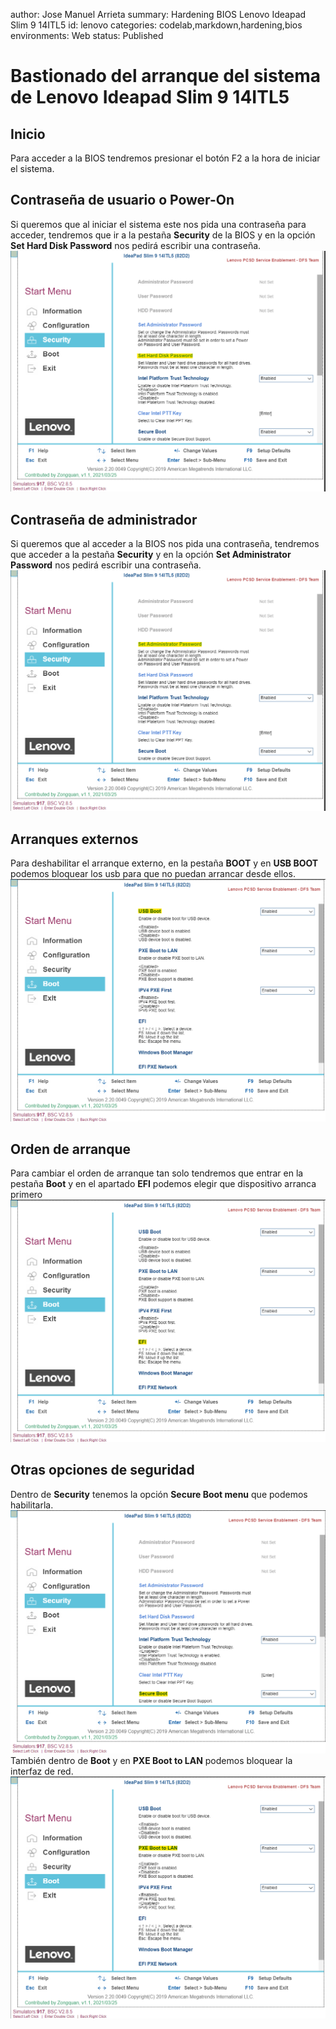 author: Jose Manuel Arrieta
summary: Hardening BIOS Lenovo Ideapad Slim 9 14ITL5
id: lenovo
categories: codelab,markdown,hardening,bios
environments: Web
status: Published

# Bastionado del arranque del sistema de Lenovo Ideapad Slim 9 14ITL5
## Inicio
Para acceder a la BIOS tendremos presionar el botón F2 a la hora de iniciar el sistema.
## Contraseña de usuario o Power-On
Si queremos que al iniciar el sistema este nos pida una contraseña para acceder, tendremos que ir a la pestaña **Security** de la BIOS y en la opción **Set Hard Disk Password** nos pedirá escribir una contraseña.
![Contraseña de usuario](lenovo/img/user_password.png)

## Contraseña de administrador
Si queremos que al acceder a la BIOS nos pida una contraseña, tendremos que acceder a la pestaña **Security** y en la opción **Set Administrator Password** nos pedirá escribir una contraseña.
![Contraseña de administrador](lenovo/img/administrator_password.png)
## Arranques externos
Para deshabilitar el arranque externo, en la pestaña **BOOT** y en **USB BOOT** podemos bloquear los usb para que no puedan arrancar desde ellos.
![Seguridad USB](lenovo/img/usb_security.png)

## Orden de arranque
Para cambiar el orden de arranque tan solo tendremos que entrar en la pestaña **Boot** y en el apartado **EFI** podemos elegir que dispositivo arranca primero
![Orden de arranque](lenovo/img/boot_priorities.png)

## Otras opciones de seguridad
Dentro de **Security** tenemos la opción **Secure Boot menu** que podemos habilitarla.
![Bloquear interfaces varias](lenovo/img/secure_boot.png)
También dentro de **Boot** y en **PXE Boot to LAN** podemos bloquear la interfaz de red.
![Bloquear LAN](lenovo/img/other_secure.png)